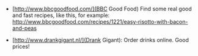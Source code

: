  - [http://www.bbcgoodfood.com/](BBC Good Food)
   Find some real good and fast recipes, like this, for example:
      http://www.bbcgoodfood.com/recipes/1221/easy-risotto-with-bacon-and-peas

 - [http://www.drankgigant.nl/](Drank Gigant):
   Order drinks online.  Good prices!
